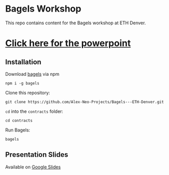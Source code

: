 # Bagels Workshop

This repo contains content for the Bagels workshop at ETH Denver. 

# [Click here for the powerpoint](https://docs.google.com/presentation/d/1Vu4-oC52tJloBiP8bzF1oEgv2dQiuGFWVwyaRIZCSX0/edit?usp=sharing)


## Installation 
Download [bagels](https://github.com/Alex-Neo-Projects/bagels) via npm
```
npm i -g bagels
```

Clone this repository: 
```
git clone https://github.com/Alex-Neo-Projects/Bagels---ETH-Denver.git
```

``cd`` into the ```contracts``` folder:
```
cd contracts
```

Run Bagels: 
```
bagels
```

## Presentation Slides
Available on [Google Slides](https://docs.google.com/presentation/d/1Vu4-oC52tJloBiP8bzF1oEgv2dQiuGFWVwyaRIZCSX0/edit?usp=sharing)

